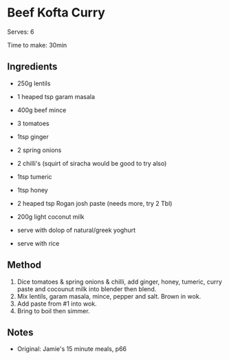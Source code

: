 # Beef Kofta Curry

Serves: 6

Time to make: 30min

## Ingredients

* 250g lentils
* 1 heaped tsp garam masala
* 400g beef mince
* 3 tomatoes
* 1tsp ginger
* 2 spring onions
* 2 chilli's (squirt of siracha would be good to try also)
* 1tsp tumeric
* 1tsp honey
* 2 heaped tsp Rogan josh paste (needs more, try 2 Tbl)
* 200g light coconut milk

* serve with dolop of natural/greek yoghurt
* serve with rice

## Method

1. Dice tomatoes & spring onions & chilli, add ginger, honey, tumeric, curry paste and cocounut milk into blender then blend.
2. Mix lentils, garam masala, mince, pepper and salt. Brown in wok.
3. Add paste from #1 into wok.
4. Bring to boil then simmer.

## Notes

* Original: Jamie's 15 minute meals, p66
